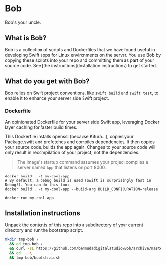 # Bob
Bob's your uncle.

## What is Bob?

Bob is a collection of scripts and Dockerfiles that we have found useful in developing Swift apps for Linux environments on the server. You use Bob by copying these scripts into your repo and committing them as part of your source code. See [the instructions](Installation instructions) to get started.

## What do you get with Bob?

Bob relies on Swift project conventions, like `swift build` and `swift test`, to enable it to enhance your server side Swift project.

### Dockerfile
An opinionated Dockerfile for your server side Swift app, leveraging Docker layer caching for faster build times.

This Dockerfile installs openssl (because Kitura...), copies your Package.swift and prefetches and compiles dependencies. It then copies your source code, builds the app again. Changes to your source code will only result in recompilation of your project, not the dependencies.

> The image's startup command assumes your project compiles a server named `App` that listens on port 8000.

```
docker build . -t my-cool-app
# By default, a debug build is used (Swift is surprisingly fast in Debug!). You can do this too:
docker build . -t my-cool-app --build-arg BUILD_CONFIGURATION=release

docker run my-cool-app
```



## Installation instructions

Unpack the contents of this repo into a subdirectory of your current directory and run the bootstrap script.

```bash
mkdir tmp-bob \
  && cd tmp-bob \
  && curl -sL https://github.com/bermudadigitalstudio/Bob/archive/master.tar.gz | tar -xzk --strip-components 1 \
  && cd .. \
  && tmp-bob/bootstrap.sh
```
